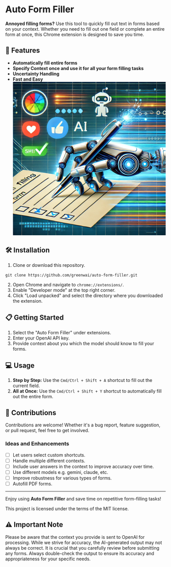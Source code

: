 # Auto Form Filler

**Annoyed filling forms?** Use this tool to quickly fill out text in forms based on your context. Whether you need to fill out one field or complete an entire form at once, this Chrome extension is designed to save you time.

## 🚀 Features

- **Automatically fill entire forms** 
- **Specify Context once and use it for all your form filling tasks**
- **Uncertainty Handling** 
- **Fast and Easy**
![Auto Form Filler Thumbnail](images/thumbnail.webp)

## 🛠 Installation

1. Clone or download this repository.
```
git clone https://github.com/greenwai/auto-form-filler.git
```
2. Open Chrome and navigate to `chrome://extensions/`.
3. Enable "Developer mode" at the top right corner.
4. Click "Load unpacked" and select the directory where you downloaded the extension.

## 📋 Getting Started

1. Select the "Auto Form Filler" under extensions.
2. Enter your OpenAI API key.
3. Provide context about you which the model should know to fill your forms.


## 💻 Usage

1. **Step by Step:** Use the `Cmd/Ctrl + Shift + A` shortcut to fill out the current field.
2. **All at Once:** Use the `Cmd/Ctrl + Shift + Y` shortcut to automatically fill out the entire form.

## 🙌 Contributions

Contributions are welcome! Whether it's a bug report, feature suggestion, or pull request, feel free to get involved.

### Ideas and Enhancements

- [ ] Let users select custom shortcuts.
- [ ] Handle multiple different contexts.
- [ ] Include user answers in the context to improve accuracy over time.
- [ ] Use different models e.g. gemini, claude, etc.
- [ ] Improve robustness for various types of forms.
- [ ] Autofill PDF forms.

---

Enjoy using **Auto Form Filler** and save time on repetitive form-filling tasks!

This project is licensed under the terms of the MIT license.


## ⚠️ Important Note

Please be aware that the context you provide is sent to OpenAI for processing. While we strive for accuracy, the AI-generated output may not always be correct. It is crucial that you carefully review before submitting any forms. Always double-check the output to ensure its accuracy and appropriateness for your specific needs.


